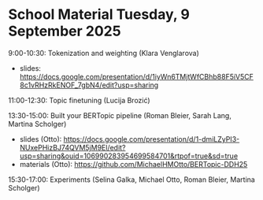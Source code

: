 # School Material Tuesday, 9 September 2025

9:00-10:30: Tokenization and weighting (Klara Venglarova)
- slides: https://docs.google.com/presentation/d/1iyWn6TMjtWfCBhb88F5iV5CF8c1vRHzRkENOF_7gbN4/edit?usp=sharing

11:00-12:30: Topic finetuning (Lucija Brozić)

13:30-15:00: Built your BERTopic pipeline (Roman Bleier, Sarah Lang, Martina Scholger)
- slides (Otto): https://docs.google.com/presentation/d/1-dmiLZyPI3-NUxePHizBJ74QVM5jM9El/edit?usp=sharing&ouid=106990283954699584701&rtpof=true&sd=true
- materials (Otto): https://github.com/MichaelHMOtto/BERTopic-DDH25

15:30-17:00: Experiments (Selina Galka, Michael Otto, Roman Bleier, Martina Scholger)

